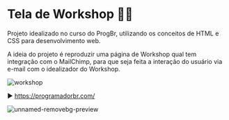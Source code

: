 # Tela de Workshop 🎤👥

Projeto idealizado no curso do ProgBr, utilizando os conceitos de HTML e CSS para desenvolvimento web.

A ideia do projeto é reproduzir uma página de Workshop qual tem integração com o MailChimp, para que seja feita a interação do usuário via e-mail com o idealizador do Workshop.

![workshop](https://user-images.githubusercontent.com/89155684/132857377-33c60a95-bbc0-49c9-8a50-2195cd599bba.png)

▶ https://programadorbr.com/

![unnamed-removebg-preview](https://user-images.githubusercontent.com/89155684/136718740-323c87b2-8b3c-4694-be0a-da09e74cbba6.png)
